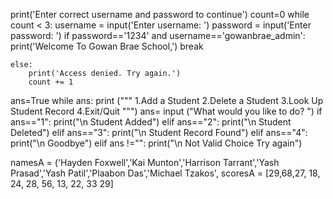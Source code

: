 print('Enter correct username and password to continue')
count=0
while count < 3:
    username = input('Enter username: ')
    password = input('Enter password: ')
    if password=='1234' and username=='gowanbrae_admin':
        print('Welcome To Gowan Brae School,')
        break
    
    else:
        print('Access denied. Try again.')
        count += 1
ans=True
while ans:
    print ("""
    1.Add a Student
    2.Delete a Student
    3.Look Up Student Record
    4.Exit/Quit
    """)
    ans= input ("What would you like to do? ") 
    if ans=="1": 
      print("\n Student Added") 
    elif ans=="2":
      print("\n Student Deleted") 
    elif ans=="3":
      print("\n Student Record Found") 
    elif ans=="4":
      print("\n Goodbye") 
    elif ans !="":
      print("\n Not Valid Choice Try again")
    
namesA = ('Hayden Foxwell','Kai Munton','Harrison Tarrant','Yash Prasad','Yash Patil','Plaabon Das','Michael Tzakos',
scoresA = [29,68,27, 18, 24, 28, 56, 13, 22, 33 29]